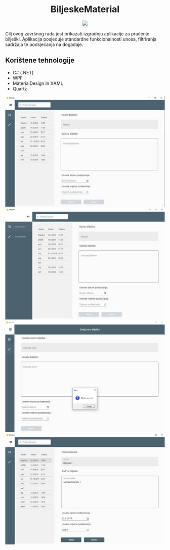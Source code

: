 <div align="center">
<h1>BiljeskeMaterial</h1>
 <img src="BiljeskeMaterial/res/ikona.ico"/>
</div>

Cilj ovog završnog rada jest prikazati izgradnju aplikacije za praćenje bilješki. Aplikacija posjeduje standardne funkcionalnosti unosa, filtriranja sadržaja te podsjećanja na događaje. 

## Korištene tehnologije

* C# (.NET)
* WPF
* MaterialDesign In XAML
* Quartz

![Slika 1](projekt_slike/biljeske1.jpg)
![Slika 2](projekt_slike/biljeske2.jpg)
![Slika 3](projekt_slike/biljeske3.jpg)
![Slika 4](projekt_slike/biljeske4.jpg)

